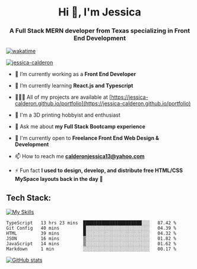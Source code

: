 <h1 align="center">Hi 👋, I'm Jessica</h1>
<h3 align="center">A Full Stack MERN developer from Texas specializing in Front End Development</h3>


<p align="center"> 

[![wakatime](https://wakatime.com/badge/user/b6f070f6-85e7-4ae8-8133-ec6407dead73.svg)](https://wakatime.com/@b6f070f6-85e7-4ae8-8133-ec6407dead73)

<a href="https://github.com/ryo-ma/github-profile-trophy"><img src="https://github-profile-trophy.vercel.app/?username=jessica-calderon&theme=dracula" alt="jessica-calderon" /></a> </p>

- 💼 I’m currently working as a **Front End Developer**

- 🌱 I’m currently learning **React.js and Typescript**

- 👩🏻‍💻 All of my projects are available at [https://jessica-calderon.github.io/portfolio](https://jessica-calderon.github.io/portfolio)

- 🤖 I'm a 3D printing hobbyist and enthusiast

- 💬 Ask me about **my Full Stack Bootcamp experience**

- 📖 I'm currently open to **Freelance Front End Web Design & Development**

- 📫 How to reach me **calderonjessica13@yahoo.com**

- ⚡ Fun fact **I used to design, develop, and distribute free HTML/CSS MySpace layouts back in the day 🫣**


<h2>Tech Stack:</h2>
 
[![My Skills](https://skillicons.dev/icons?i=html,css,md,bootstrap,js,jquery,nodejs,express,jest,mongodb,mysql,codepen,git,github,gitlab,heroku,ai,ps,bash,powershell,raspberrypi,regex,typescript,vscode,wordpress)](https://skillicons.dev)</span>


<!--START_SECTION:waka-->

```text
TypeScript   13 hrs 23 mins  ██████████████████████░░░   87.42 %
Git Config   40 mins         █░░░░░░░░░░░░░░░░░░░░░░░░   04.39 %
HTML         39 mins         █░░░░░░░░░░░░░░░░░░░░░░░░   04.32 %
JSON         16 mins         ▒░░░░░░░░░░░░░░░░░░░░░░░░   01.82 %
JavaScript   14 mins         ▒░░░░░░░░░░░░░░░░░░░░░░░░   01.62 %
Markdown     1 min           ░░░░░░░░░░░░░░░░░░░░░░░░░   00.17 %
```

<!--END_SECTION:waka-->

[![GitHub stats](https://github-readme-stats.vercel.app/api?username=jessica-calderon&count_private=true&show_icons=true&theme=midnight-purple)](https://github.com/anuraghazra/github-readme-stats)

